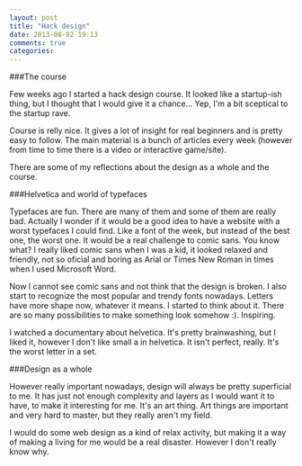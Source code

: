 ```yaml
---
layout: post
title: "Hack design"
date: 2013-08-02 19:13
comments: true
categories: 
---
```


###The course

Few weeks ago I started a hack design course. It looked like a startup-ish thing, but I thought that I would give it a chance... Yep, I'm a bit sceptical to the startup rave.

Course is relly nice. It gives a lot of insight for real beginners and is pretty easy to follow. The main material is a bunch of articles every week (however from time to time there is a video or interactive game/site).

There are some of my reflections about the design as a whole and the course. 

###Helvetica and world of typefaces

Typefaces are fun. There are many of them and some of them are really bad. Actually I wonder if it would be a good idea to have a website with a worst typefaces I could find. Like a font of the week, but instead of the best one, the worst one. It would be a real challenge to comic sans. You know what? I really liked comic sans when I was a kid, it looked relaxed and friendly, not so oficial and boring as Arial or Times New Roman in times when I used Microsoft Word.

Now I cannot see comic sans and not think that the design is broken. I also start to recognize the most popular and trendy fonts nowadays. Letters have more shape now, whatever it means. I started to think about it. There are so many possibilities to make something look somehow :). Inspiring.

I watched a documentary about helvetica. It's pretty brainwashing, but I liked it, however I don't like small a in helvetica. It isn't perfect, really. It's the worst letter in a set.

###Design as a whole

However really important nowadays, design will always be pretty superficial to me. It has just not enough complexity and layers as I would want it to have, to make it interesting for me. It's an art thing. Art things are important and very hard to master, but they really aren't my field. 

I would do some web design as a kind of relax activity, but making it a way of making a living for me would be a real disaster. However I don't really know why.
